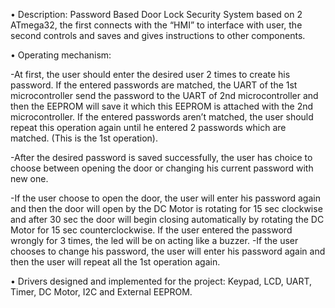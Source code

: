 •	Description: Password Based Door Lock Security System based on 2 ATmega32, the first connects with the “HMI” to interface with user, the second controls and saves and gives instructions to other components.

•	Operating mechanism:

-At first, the user should enter the desired user 2 times to create his password. If the entered passwords are matched, the UART of the 1st microcontroller send the password to the UART of 2nd microcontroller and then the EEPROM will save it which this EEPROM is attached with the 2nd microcontroller. If the entered passwords aren’t matched, the user should repeat this operation again until he entered 2 passwords which are matched. (This is the 1st operation).

-After the desired password is saved successfully, the user has choice to choose between opening the door or changing his current password with new one.

-If the user choose to open the door, the user will enter his password again and then the door will open by the DC Motor is rotating for 15 sec clockwise and after 30 sec the door will begin closing automatically by rotating the DC Motor for 15 sec counterclockwise. If the user entered the password wrongly for 3 times, the led will be on acting like a buzzer.
-If the user chooses to change his password, the user will enter his password again and then the user will repeat all the 1st operation again.

•	Drivers designed and implemented for the project: Keypad, LCD, UART, Timer, DC Motor, I2C and External EEPROM.
